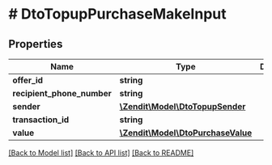 # # DtoTopupPurchaseMakeInput

## Properties

Name | Type | Description | Notes
------------ | ------------- | ------------- | -------------
**offer_id** | **string** |  | [optional]
**recipient_phone_number** | **string** |  | [optional]
**sender** | [**\Zendit\Model\DtoTopupSender**](DtoTopupSender.md) |  | [optional]
**transaction_id** | **string** |  | [optional]
**value** | [**\Zendit\Model\DtoPurchaseValue**](DtoPurchaseValue.md) |  | [optional]

[[Back to Model list]](../../README.md#models) [[Back to API list]](../../README.md#endpoints) [[Back to README]](../../README.md)
